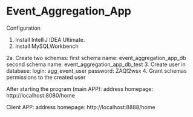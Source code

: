 # Event_Aggregation_App
Configuration
1. Install IntelliJ IDEA Ultimate.
2. Install MySQLWorkbench

2a. Create two schemas: 
   first schema name: event_aggregation_app_db
   second schema name: event_aggregation_app_db_test
3. Create user in database: 
    login: agg_event_user
    password: ZAQ!2wsx
4. Grant schemas permissions to the created user

After starting the program (main APP):
address homepage: http://localhost:8080/home

Client APP: 
address homepage: http://localhost:8888/home
